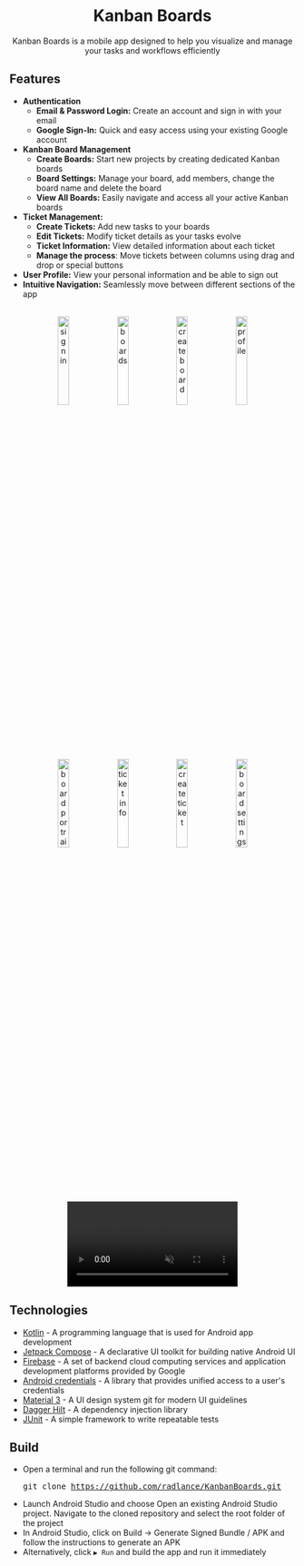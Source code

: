 <div align="center">
  <h1>Kanban Boards</h1>
  <p>Kanban Boards is a mobile app designed to help you visualize and manage your tasks and workflows efficiently</p>
</div>

## Features
+ **Authentication**
  + **Email & Password Login:**  Create an account and sign in with your email
  + **Google Sign-In:** Quick and easy access using your existing Google account
+ **Kanban Board Management**
  + **Create Boards:** Start new projects by creating dedicated Kanban boards
  + **Board Settings:** Manage your board, add members, change the board name and delete the board
  + **View All Boards:** Easily navigate and access all your active Kanban boards
+ **Ticket Management:**
  + **Create Tickets:** Add new tasks to your boards
  + **Edit Tickets:** Modify ticket details as your tasks evolve
  + **Ticket Information:** View detailed information about each ticket
  + **Manage the process**: Move tickets between columns using drag and drop or special buttons
+ **User Profile:** View your personal information and be able to sign out
+ **Intuitive Navigation:** Seamlessly move between different sections of the app

<div align="center">
    <br/>
      <img src="https://github.com/user-attachments/assets/97c32180-1e2c-4518-9064-ce3adc3e51a2" width="20%" alt="sign in" />
      <img src="https://github.com/user-attachments/assets/2726c81a-438c-4e47-a18d-33b9d491e789" width="20%" alt="boards" />
      <img src="https://github.com/user-attachments/assets/15d722df-5931-4db3-bd96-9bcc99999b21" width="20%" alt="create board" />
      <img src="https://github.com/user-attachments/assets/036300db-3e39-4e17-a275-f27fa41861ec" width="20%" alt="profile" />
      <img src="https://github.com/user-attachments/assets/3234b659-cb86-44f1-a58c-c911cd156b21" width="20%" alt="board portraint" />
      <img src="https://github.com/user-attachments/assets/40bfb539-86c8-4aa7-91ce-0be3c9e3994c" width="20%" alt="ticket info" />
      <img src="https://github.com/user-attachments/assets/2b0c0ea3-c404-4eb7-9d4f-bb0fa7ad288e" width="20%" alt="create ticket" />
      <img src="https://github.com/user-attachments/assets/5b3b749b-940c-4852-8c5f-fe707c8b2afe" width="20%" alt="board settings" />
      <br/>
      <video controls src="https://github.com/user-attachments/assets/4153cd4f-0dee-4172-ab88-d3e2472ea81e" muted="muted"></video>
</div>

## Technologies

- [Kotlin](https://kotlinlang.org/) - A programming language that is used for Android app development
- [Jetpack Compose](https://developer.android.com/develop/ui/compose) - A declarative UI toolkit for building native Android UI
- [Firebase](https://firebase.google.com/) - A set of backend cloud computing services and application development platforms provided by Google
- [Android credentials](https://developer.android.com/jetpack/androidx/releases/credentials) - A library that provides unified access to a user's credentials
- [Material 3](https://m3.material.io/) - A UI design system git for modern UI guidelines
- [Dagger Hilt](https://dagger.dev/hilt/) - A dependency injection library
- [JUnit](https://junit.org/junit4/) - A simple framework to write repeatable tests

## Build

- Open a terminal and run the following git command: <pre>git clone https://github.com/radlance/KanbanBoards.git</pre>
- Launch Android Studio and choose Open an existing Android Studio project. Navigate to the cloned repository and select the root folder of the project
- In Android Studio, click on Build -> Generate Signed Bundle / APK and follow the instructions to generate an APK
- Alternatively, click `▶ Run` and build the app and run it immediately


